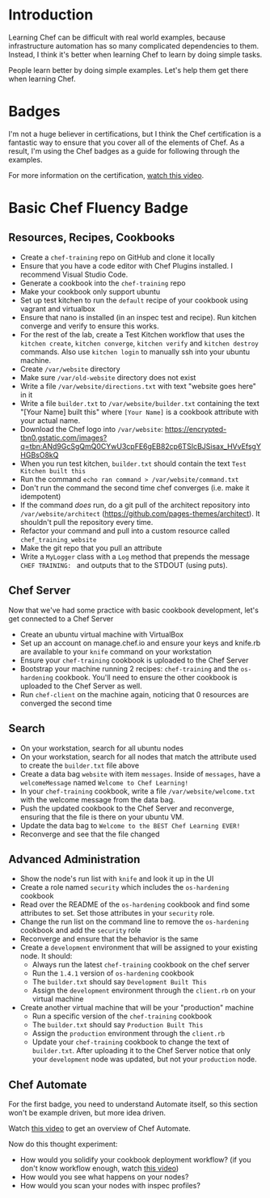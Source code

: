 # Introduction

Learning Chef can be difficult with real world examples, because infrastructure automation has so many complicated dependencies to them. Instead, I think it's better when learning Chef to learn by doing simple tasks.

People learn better by doing simple examples. Let's help them get there when learning Chef.

# Badges

I'm not a huge believer in certifications, but I think the Chef certification is a fantastic way to ensure that you cover all of the elements of Chef. As a result, I'm using the Chef badges as a guide for following through the examples.

For more information on the certification, [watch this video](https://www.youtube.com/watch?v=Snjb_eUxsgA).

# Basic Chef Fluency Badge

## Resources, Recipes, Cookbooks
* Create a `chef-training` repo on GitHub and clone it locally
* Ensure that you have a code editor with Chef Plugins installed. I recommend Visual Studio Code.
* Generate a cookbook into the `chef-training` repo
* Make your cookbook only support ubuntu
* Set up test kitchen to run the `default` recipe of your cookbook using vagrant and virtualbox
* Ensure that nano is installed (in an inspec test and recipe). Run kitchen converge and verify to ensure this works.
* For the rest of the lab, create a Test Kitchen workflow that uses the `kitchen create`, `kitchen converge`, `kitchen verify` and `kitchen destroy` commands. Also use `kitchen login` to manually ssh into your ubuntu machine.
* Create `/var/website` directory
* Make sure `/var/old-website` directory does not exist
* Write a file `/var/website/directions.txt` with text "website goes here" in it
* Write a file `builder.txt` to `/var/website/builder.txt` containing the text "[Your Name] built this" where `[Your Name]` is a cookbook attribute with your actual name.
* Download the Chef logo into `/var/website`: https://encrypted-tbn0.gstatic.com/images?q=tbn:ANd9GcSgQmQ0CYwU3cpFE6gEB82cp6TSIcBJSisax_HVvEfsgYHGBsO8kQ
* When you run test kitchen, `builder.txt` should contain the text `Test Kitchen built this`
* Run the command `echo ran command > /var/website/command.txt`
* Don't run the command the second time chef converges (i.e. make it idempotent)
* If the command *does* run, do a git pull of the architect repository into `/var/website/architect` (https://github.com/pages-themes/architect). It shouldn't pull the repository every time.
* Refactor your command and pull into a custom resource called `chef_training_website`
* Make the git repo that you pull an attribute
* Write a `MyLogger` class with a `Log` method that prepends the message `CHEF TRAINING: ` and outputs that to the STDOUT (using puts).

## Chef Server

Now that we've had some practice with basic cookbook development, let's get connected to a Chef Server

* Create an ubuntu virtual machine with VirtualBox
* Set up an account on manage.chef.io and ensure your keys and knife.rb are available to your `knife` command on your workstation
* Ensure your `chef-training` cookbook is uploaded to the Chef Server
* Bootstrap your machine running 2 recipes: `chef-training` and the `os-hardening` cookbook. You'll need to ensure the other cookbook is uploaded to the Chef Server as well.
* Run `chef-client` on the machine again, noticing that 0 resources are converged the second time

## Search
* On your workstation, search for all ubuntu nodes
* On your workstation, search for all nodes that match the attribute used to create the `builder.txt` file above
* Create a data bag `website` with item `messages`. Inside of `messages`, have a `welcomeMessage` named `Welcome to Chef Learning!`
* In your `chef-training` cookbook, write a file `/var/website/welcome.txt` with the welcome message from the data bag.
* Push the updated cookbook to the Chef Server and reconverge, ensuring that the file is there on your ubuntu VM.
* Update the data bag to `Welcome to the BEST Chef Learning EVER!`
* Reconverge and see that the file changed

## Advanced Administration

* Show the node's run list with `knife` and look it up in the UI
* Create a role named `security` which includes the `os-hardening` cookbook
* Read over the README of the `os-hardening` cookbook and find some attributes to set. Set those attributes in your `security` role.
* Change the run list on the command line to remove the `os-hardening` cookbook and add the `security` role
* Reconverge and ensure that the behavior is the same
* Create a `development` environment that will be assigned to your existing node. It should:
  - Always run the latest `chef-training` cookbook on the chef server
  - Run the `1.4.1` version of `os-hardening` cookbook
  - The `builder.txt` should say `Development Built This`
  - Assign the `development` environment through the `client.rb` on your virtual machine
* Create another virtual machine that will be your "production" machine
  - Run a specific version of the `chef-training` cookbook
  - The `builder.txt` should say `Production Built This`
  - Assign the `production` environment through the `client.rb`
  - Update your `chef-training` cookbook to change the text of `builder.txt`. After uploading it to the Chef Server notice that only your `development` node was updated, but not your `production` node.

## Chef Automate

For the first badge, you need to understand Automate itself, so this section won't be example driven, but more idea driven.

Watch [this video](https://www.youtube.com/watch?v=ldY7KEOxCkM&index=1&list=PL11cZfNdwNyOPa_kLgCX0wDW3O00Sjydx) to get an overview of Chef Automate.

Now do this thought experiment:
* How would you solidify your cookbook deployment workflow? (if you don't know workflow enough, watch [this video](https://www.youtube.com/watch?v=OdoGu31EBU0))
* How would you see what happens on your nodes?
* How would you scan your nodes with inspec profiles?
